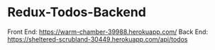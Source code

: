 # Redux-Todos-Backend
Front End: https://warm-chamber-39988.herokuapp.com/ Back End: https://sheltered-scrubland-30449.herokuapp.com/api/todos
